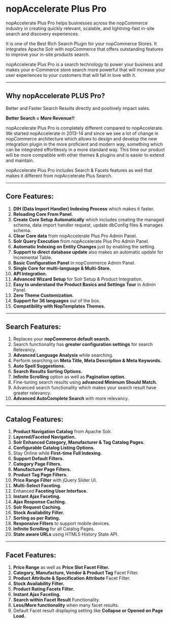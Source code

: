 # nopAccelerate Plus Pro

nopAccelerate Plus Pro helps businesses across the nopCommerce industry in creating quickly relevant, scalable, and lightning-fast in-site search and discovery experiences.

It is one of the Best Rich Search Plugin for your nopCommerce Stores. It integrates Apache Solr with nopCommerce that offers outstanding features to improve your in-site products search.

nopAccelerate Plus Pro is a search technology to power your business and makes your e-Commerce store search more powerful that will increase your user experiences to your customers that will fall in love with it.

---

## Why nopAccelerate PLUS Pro?

Better and Faster Search Results directly and positively impact sales.

**Better Search = More Revenue!!**

nopAccelerate Plus Pro is completely different compared to nopAccelerate. We started nopAccelerate in 2013-14 and since we see a lot of change in nopCommerce architecture which allows to design and develop the new integration plugin in the more proficient and modern way, something which can be integrated effortlessly in a more standard way. This time our product will be more compatible with other themes & plugins and is easier to extend and maintain.

nopAccelerate Plus Pro includes Search & Facets features as well that makes it different from nopAccelerate Plus Search.

---

## Core Features:

1. **DIH (Data Import Handler) Indexing Process** which makes it faster.
2. **Reloading Core From Panel.**
3. **Create Core Setup Automatically** which includes creating the managed schema, data import handler request, update dbConfig files & manages schema.
4. **Clear Core data** from nopAccelerate Plus Pro Admin Panel.
5. **Solr Query Execution** from nopAccelerate Plus Pro Admin Panel.
6. **Automatic Indexing on Entity Changes** just by enabling the setting.
7. **Support to direct database update** also makes an automatic update for Incremental Table.
8. **Basic Configuration Panel** in nopCommerce Admin Panel.
9. **Single Core for multi-language & Multi-Store.**
10. **API Integration.**
11. **Advanced Wizard Setup** for Solr Setup & Product Integration.
12. **Easy to understand the Product Basics and Settings Tour** in Admin Panel.
13. **Zero Theme Customization.**
14. **Support for 36 languages** out of the box.
15. **Compatibility with NopTemplates Themes.**

---

## Search Features:

1. Replaces your **nopCommerce default search.**
2. Search functionality has **greater configuration settings** for search Relevancy.
3. **Advanced Language Analysis** while searching.
4. Perform searching on **Meta Title, Meta Description & Meta Keywords.**
5. **Auto Spell Suggestions.**
6. **Search Results Sorting Options.**
7. **Infinite Scrolling** option as well as **Pagination option.**
8. Fine-tuning search results using **advanced Minimum Should Match.**
9. Advanced search functionality which makes your search result have greater relevancy.
10. **Advanced AutoComplete Search** with more relevancy.

---

## Catalog Features:

1. **Product Navigation Catalog** from Apache Solr.
2. **Layered/Faceted Navigation.**
3. **Solr Enhanced Category, Manufacturer & Tag Catalog Pages.**
4. **Configurable Catalog Listing Options.**
5. Stay Online while **First-time Full Indexing.**
6. **Support Default Filters.**
7. **Category Page Filters.**
8. **Manufacturer Page Filters.**
9. **Product Tag Page Filters.**
10. **Price Range Filter** with jQuery Slider UI.
11. **Multi-Select Faceting.**
12. Enhanced **Faceting User Interface.**
13. **Instant Ajax Faceting.**
14. **Ajax Response Caching.**
15. **Solr Request Caching.**
16. **Stock Availability Filter.**
17. **Sorting as per Rating.**
18. **Responsive Filters** to support mobile devices.
19. **Infinite Scrolling** for all Catalog Pages.
20. **State aware URLs** using HTML5 History State API.

---

## Facet Features:

1. **Price Range** as well as **Price Slot Facet Filter.**
2. **Category, Manufacture, Vendor & Product Tag** Facet Filter.
3. **Product Attribute & Specification Attribute** Facet Filter.
4. **Stock Availability Filter.**
5. **Product Rating Facets Filter.**
6. **Instant Ajax Faceting.**
7. **Search within Facet Result** Functionality.
8. **Less/More functionality** when many facet results.
9. Default Facet result displaying setting like **Collapse or Opened on Page Load.**